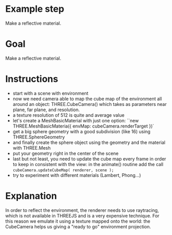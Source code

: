 Example step
============
Make a reflective material.

Goal
====
Make a reflective material. 

Instructions
============
- start with a scene with environment
- now we need camera able to map the cube map of the environment all around an object: THREE.CubeCamera() which takes as
 parameters near plane, far plane, and resolution.
- a texture resolution of 512 is quite and average value
- let's create a MeshBasicMaterial with just one option: ``new THREE.MeshBasicMateria({ envMap: cubeCamera.renderTarget })`
- get a big sphere geometry with a good subdivision (like 16) using THREE.SphereGeometry
- and finally create the sphere object using the geometry and the material with THREE.Mesh
- put your geometry right in the center of the scene
- last but not least, you need to update the cube map every frame in order to keep in consistent with the view: in the 
animate() routine add the call ``cubeCamera.updateCubeMap( renderer, scene );``
- try to experiment with different materials (Lambert, Phong...)

Explanation
===========
In order to reflect the environment, the renderer needs to use raytracing, which is not available in THREEJS and is a 
very expensive technique.
For this reason we emulate it using a texture mapped onto the world: the CubeCamera helps us giving a "ready to go" 
environment projection.